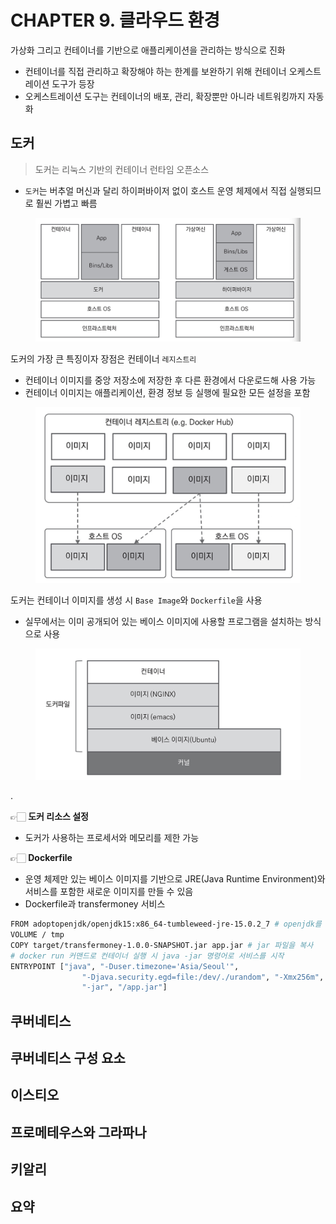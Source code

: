 # CHAPTER 9. 클라우드 환경

가상화 그리고 컨테이너를 기반으로 애플리케이션을 관리하는 방식으로 진화
- 컨테이너를 직접 관리하고 확장해야 하는 한계를 보완하기 위해 컨테이너 오케스트레이션 도구가 등장
- 오케스트레이션 도구는 컨테이너의 배포, 관리, 확장뿐만 아니라 네트워킹까지 자동화

## 도커

> 도커는 리눅스 기반의 컨테이너 런타임 오픈소스

- `도커`는 버추얼 머신과 달리 하이퍼바이저 없이 호스트 운영 체제에서 직접 실행되므로 훨씬 가볍고 빠름

<figure><img src="../../.gitbook/assets/microservices-eventsourcing/9-1.png" alt=""><figcaption></figcaption></figure>

도커의 가장 큰 특징이자 장점은 컨테이너 `레지스트리`
- 컨테이너 이미지를 중앙 저장소에 저장한 후 다른 환경에서 다운로드해 사용 가능
- 컨테이너 이미지는 애플리케이션, 환경 정보 등 실행에 필요한 모든 설정을 포함

<figure><img src="../../.gitbook/assets/microservices-eventsourcing/9-2.png" alt=""><figcaption></figcaption></figure>

도커는 컨테이너 이미지를 생성 시 `Base Image`와 `Dockerfile`을 사용
- 실무에서는 이미 공개되어 있는 베이스 이미지에 사용할 프로그램을 설치하는 방식으로 사용

<figure><img src="../../.gitbook/assets/microservices-eventsourcing/9-3.png" alt=""><figcaption></figcaption></figure>

.

👉🏻 **도커 리소스 설정**
- 도커가 사용하는 프로세서와 메모리를 제한 가능

👉🏻 **Dockerfile**
- 운영 체제만 있는 베이스 이미지를 기반으로 JRE(Java Runtime Environment)와 서비스를 포함한 새로운 이미지를 만들 수 있음
- Dockerfile과 transfermoney 서비스

```bash
FROM adoptopenjdk/openjdk15:x86_64-tumbleweed-jre-15.0.2_7 # openjdk를 포함한 베이스 이미지
VOLUME / tmp
COPY target/transfermoney-1.0.0-SNAPSHOT.jar app.jar # jar 파일을 복사
# docker run 커맨드로 컨테이너 실행 시 java -jar 명령어로 서비스를 시작
ENTRYPOINT ["java", "-Duser.timezone='Asia/Seoul'",
                "-Djava.security.egd=file:/dev/./urandom", "-Xmx256m",
                "-jar", "/app.jar"] 
```

## 쿠버네티스

## 쿠버네티스 구성 요소

## 이스티오

## 프로메테우스와 그라파나

## 키알리

## 요약
